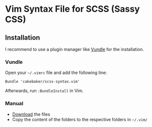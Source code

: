 # Vim Syntax File for SCSS (Sassy CSS)

## Installation

I recommend to use a plugin manager like [Vundle](https://github.com/gmarik/vundle) for the installation.

### Vundle

Open your `~/.vimrc` file and add the following line:

```
Bundle 'cakebaker/scss-syntax.vim'
```

Afterwards, run `:BundleInstall` in Vim.

### Manual

* [Download](https://github.com/cakebaker/scss-syntax.vim/archive/master.zip) the files
* Copy the content of the folders to the respective folders in `~/.vim/`
